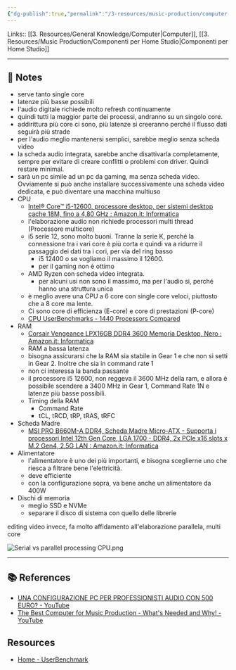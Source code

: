 ```yaml
---
{"dg-publish":true,"permalink":"/3-resources/music-production/computer-per-l-audio/","tags":["type/note"]}
---
```


Links:: [[3. Resources/General Knowledge/Computer\|Computer]], [[3. Resources/Music Production/Componenti per Home Studio\|Componenti per Home Studio]]

---

## 📝 Notes

- serve tanto single core
- latenze più basse possibili
- l'audio digitale richiede molto refresh continuamente
- quindi tutti la maggior parte dei processi, andranno su un singolo core. 
- addirittura più core ci sono, più latenze si creeranno perché il flusso dati seguirà più strade
- per l'audio meglio mantenersi semplici, sarebbe meglio senza scheda video
- la scheda audio integrata, sarebbe anche disattivarla completamente, sempre per evitare di creare conflitti o problemi con driver. Quindi restare minimal.
- sarà un pc simile ad un pc da gaming, ma senza scheda video. Ovviamente si può anche installare successivamente una scheda video dedicata, e può diventare una macchina multiuso 
- CPU
	- [Intel® Core™ i5-12600, processore desktop, per sistemi desktop cache 18M, fino a 4,80 GHz : Amazon.it: Informatica](https://www.amazon.it/Intel-Core-i5-12600-Processore-BX8071512600/dp/B09MDD882B)
	- l'elaborazione audio non richiede processori multi thread (Processore multicore) 
	- i5 serie 12, sono molto buoni. Tranne la serie K, perché la connessione tra i vari core è più corta e quindi va a ridurre il passaggio dei dati tra i cori, per via del ring basso 
		- i5 12400 o se vogliamo il massimo il 12600. 
		- per il gaming non è ottimo
	- AMD Ryzen con scheda video integrata.
		- per alcuni usi non sono il massimo, ma per l'audio si, perché hanno una struttura unica
	- è meglio avere una CPU a 6 core con single core veloci, piuttosto che a 8 core ma lente.
	- Ci sono core di efficienza (E-core) e core di prestazioni (P-core)
	- [CPU UserBenchmarks - 1440 Processors Compared](https://cpu.userbenchmark.com/)
- RAM
	- [Corsair Vengeance LPX16GB DDR4 3600 Memoria Desktop, ‎Nero : Amazon.it: Informatica](https://www.amazon.it/Corsair-VENGEANCELPX16GB-Pc4-28800-C181-35V-Desktop/dp/B07RM39V5F/)
	- RAM a bassa latenza
	- bisogna assicurarsi che la RAM sia stabile in Gear 1 e che non si setti in Gear 2. Inoltre che sia in command rate 1
	- non ci interessa la banda passante
	- il processore i5 12600, non reggeva il 3600 MHz della ram, e allora è possibile scendere a 3400 MHz in Gear 1, Command Rate 1N e latenze più basse possibili.
	- Timing della RAM
		- Command Rate
		- tCL, tRCD, tRP, tRAS, tRFC
- Scheda Madre
	- [MSI PRO B660M-A DDR4, Scheda Madre Micro-ATX - Supporta i processori Intel 12th Gen Core, LGA 1700 - DDR4, 2x PCIe x16 slots x M.2 Gen4, 2.5G LAN : Amazon.it: Informatica](https://www.amazon.it/MSI-B660M-Scheda-Madre-Micro-ATX/dp/B09NTMRRTL/)
- Alimentatore
	- l'alimentatore è uno dei più importanti, e bisogna sceglierne uno che riesca a filtrare bene l'elettricità. 
	- deve efficiente 
	- con la configurazione sopra, va bene anche un alimentatore da 400W
- Dischi di memoria
	- meglio SSD e NVMe 
	- separare il disco di sistema con quello delle librerie 

editing video invece, fa molto affidamento all'elaborazione parallela, multi core

![Serial vs parallel processing CPU.png](/img/user/3.%20Resources/Images/Serial%20vs%20parallel%20processing%20CPU.png)



---
## 📚 References

- [UNA CONFIGURAZIONE PC PER PROFESSIONISTI AUDIO CON 500 EURO? - YouTube](https://www.youtube.com/watch?v=paOHtccICyg)
- [The Best Computer for Music Production - What's Needed and Why! - YouTube](https://www.youtube.com/watch?v=ayt8-s77cQs)


## Resources

- [Home - UserBenchmark](https://www.userbenchmark.com/)